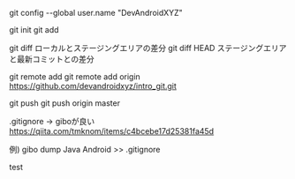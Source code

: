 git config --global user.name "DevAndroidXYZ"

git init
git add

git diff
  ローカルとステージングエリアの差分
git diff HEAD
  ステージングエリアと最新コミットとの差分

git remote add
git remote add origin https://github.com/devandroidxyz/intro_git.git

git push
  git push origin master
  
.gitignore -> giboが良い
https://qiita.com/tmknom/items/c4bcebe17d25381fa45d

例)
gibo dump Java Android >> .gitignore

test
